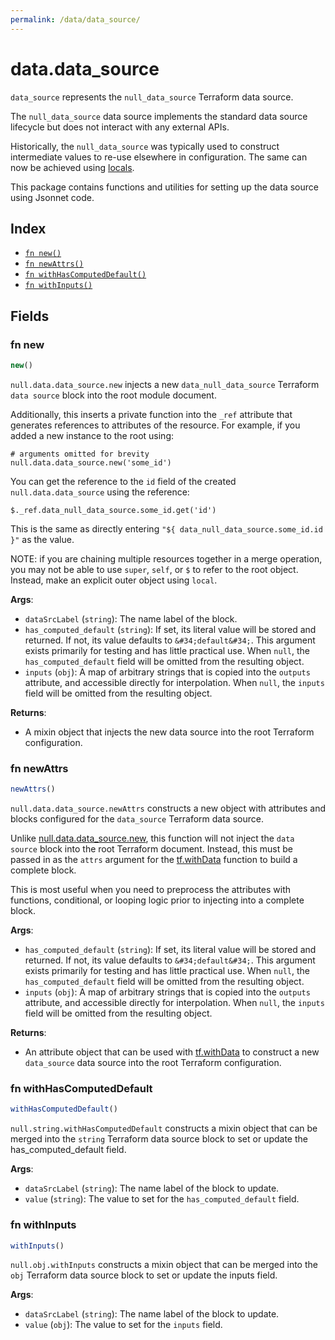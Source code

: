 ```yaml
---
permalink: /data/data_source/
---
```


# data.data_source

`data_source` represents the `null_data_source` Terraform data source.

The `null_data_source` data source implements the standard data source lifecycle but does not
interact with any external APIs.

Historically, the `null_data_source` was typically used to construct intermediate values to re-use elsewhere in configuration. The
same can now be achieved using [locals](https://www.terraform.io/docs/language/values/locals.html).


This package contains functions and utilities for setting up the data source using Jsonnet code.


## Index

* [`fn new()`](#fn-new)
* [`fn newAttrs()`](#fn-newattrs)
* [`fn withHasComputedDefault()`](#fn-withhascomputeddefault)
* [`fn withInputs()`](#fn-withinputs)

## Fields

### fn new

```ts
new()
```


`null.data.data_source.new` injects a new `data_null_data_source` Terraform `data source`
block into the root module document.

Additionally, this inserts a private function into the `_ref` attribute that generates references to attributes of the
resource. For example, if you added a new instance to the root using:

    # arguments omitted for brevity
    null.data.data_source.new('some_id')

You can get the reference to the `id` field of the created `null.data.data_source` using the reference:

    $._ref.data_null_data_source.some_id.get('id')

This is the same as directly entering `"${ data_null_data_source.some_id.id }"` as the value.

NOTE: if you are chaining multiple resources together in a merge operation, you may not be able to use `super`, `self`,
or `$` to refer to the root object. Instead, make an explicit outer object using `local`.

**Args**:
  - `dataSrcLabel` (`string`): The name label of the block.
  - `has_computed_default` (`string`): If set, its literal value will be stored and returned. If not, its value defaults to `&#34;default&#34;`. This argument exists primarily for testing and has little practical use. When `null`, the `has_computed_default` field will be omitted from the resulting object.
  - `inputs` (`obj`): A map of arbitrary strings that is copied into the `outputs` attribute, and accessible directly for interpolation. When `null`, the `inputs` field will be omitted from the resulting object.

**Returns**:
- A mixin object that injects the new data source into the root Terraform configuration.


### fn newAttrs

```ts
newAttrs()
```


`null.data.data_source.newAttrs` constructs a new object with attributes and blocks configured for the `data_source`
Terraform data source.

Unlike [null.data.data_source.new](#fn-new), this function will not inject the `data source`
block into the root Terraform document. Instead, this must be passed in as the `attrs` argument for the
[tf.withData](https://github.com/tf-libsonnet/core/tree/main/docs#fn-withdata) function to build a complete block.

This is most useful when you need to preprocess the attributes with functions, conditional, or looping logic prior to
injecting into a complete block.

**Args**:
  - `has_computed_default` (`string`): If set, its literal value will be stored and returned. If not, its value defaults to `&#34;default&#34;`. This argument exists primarily for testing and has little practical use. When `null`, the `has_computed_default` field will be omitted from the resulting object.
  - `inputs` (`obj`): A map of arbitrary strings that is copied into the `outputs` attribute, and accessible directly for interpolation. When `null`, the `inputs` field will be omitted from the resulting object.

**Returns**:
  - An attribute object that can be used with [tf.withData](https://github.com/tf-libsonnet/core/tree/main/docs#fn-withdata) to construct a new `data_source` data source into the root Terraform configuration.


### fn withHasComputedDefault

```ts
withHasComputedDefault()
```

`null.string.withHasComputedDefault` constructs a mixin object that can be merged into the `string`
Terraform data source block to set or update the has_computed_default field.



**Args**:
  - `dataSrcLabel` (`string`): The name label of the block to update.
  - `value` (`string`): The value to set for the `has_computed_default` field.


### fn withInputs

```ts
withInputs()
```

`null.obj.withInputs` constructs a mixin object that can be merged into the `obj`
Terraform data source block to set or update the inputs field.



**Args**:
  - `dataSrcLabel` (`string`): The name label of the block to update.
  - `value` (`obj`): The value to set for the `inputs` field.
